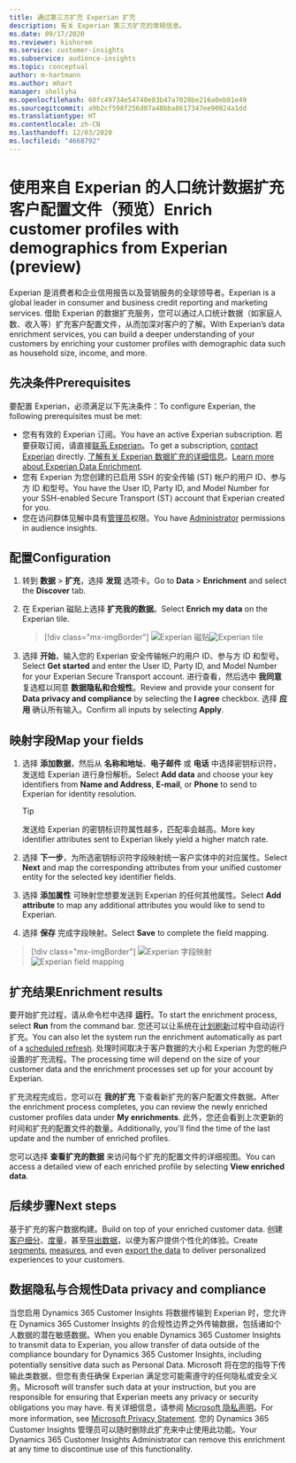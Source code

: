 ```yaml
---
title: 通过第三方扩充 Experian 扩充
description: 有关 Experian 第三方扩充的常规信息。
ms.date: 09/17/2020
ms.reviewer: kishorem
ms.service: customer-insights
ms.subservice: audience-insights
ms.topic: conceptual
author: m-hartmann
ms.author: mhart
manager: shellyha
ms.openlocfilehash: 60fc49734e54740e83b47a7028be216a0eb81e49
ms.sourcegitcommit: a9b2cf598f256d07a48bba8617347ee90024a1dd
ms.translationtype: HT
ms.contentlocale: zh-CN
ms.lasthandoff: 12/03/2020
ms.locfileid: "4668792"
---
```

# <a name="enrich-customer-profiles-with-demographics-from-experian-preview"></a><span data-ttu-id="b121f-103">使用来自 Experian 的人口统计数据扩充客户配置文件（预览）</span><span class="sxs-lookup"><span data-stu-id="b121f-103">Enrich customer profiles with demographics from Experian (preview)</span></span>

<span data-ttu-id="b121f-104">Experian 是消费者和企业信用报告以及营销服务的全球领导者。</span><span class="sxs-lookup"><span data-stu-id="b121f-104">Experian is a global leader in consumer and business credit reporting and marketing services.</span></span> <span data-ttu-id="b121f-105">借助 Experian 的数据扩充服务，您可以通过人口统计数据（如家庭人数、收入等）扩充客户配置文件，从而加深对客户的了解。</span><span class="sxs-lookup"><span data-stu-id="b121f-105">With Experian’s data enrichment services, you can build a deeper understanding of your customers by enriching your customer profiles with demographic data such as household size, income, and more.</span></span>

## <a name="prerequisites"></a><span data-ttu-id="b121f-106">先决条件</span><span class="sxs-lookup"><span data-stu-id="b121f-106">Prerequisites</span></span>

<span data-ttu-id="b121f-107">要配置 Experian，必须满足以下先决条件：</span><span class="sxs-lookup"><span data-stu-id="b121f-107">To configure Experian, the following prerequisites must be met:</span></span>

- <span data-ttu-id="b121f-108">您有有效的 Experian 订阅。</span><span class="sxs-lookup"><span data-stu-id="b121f-108">You have an active Experian subscription.</span></span> <span data-ttu-id="b121f-109">若要获取订阅，请直接[联系 Experian](https://www.experian.com/marketing-services/contact)。</span><span class="sxs-lookup"><span data-stu-id="b121f-109">To get a subscription, [contact Experian](https://www.experian.com/marketing-services/contact) directly.</span></span> <span data-ttu-id="b121f-110">[了解有关 Experian 数据扩充的详细信息](https://www.experian.com/marketing-services/microsoft?cmpid=ems_web_mci_cdppage)。</span><span class="sxs-lookup"><span data-stu-id="b121f-110">[Learn more about Experian Data Enrichment](https://www.experian.com/marketing-services/microsoft?cmpid=ems_web_mci_cdppage).</span></span>
- <span data-ttu-id="b121f-111">您有 Experian 为您创建的已启用 SSH 的安全传输 (ST) 帐户的用户 ID、参与方 ID 和型号。</span><span class="sxs-lookup"><span data-stu-id="b121f-111">You have the User ID, Party ID, and Model Number for your SSH-enabled Secure Transport (ST) account that Experian created for you.</span></span>
- <span data-ttu-id="b121f-112">您在访问群体见解中具有[管理员](permissions.md#administrator)权限。</span><span class="sxs-lookup"><span data-stu-id="b121f-112">You have [Administrator](permissions.md#administrator) permissions in audience insights.</span></span>

## <a name="configuration"></a><span data-ttu-id="b121f-113">配置</span><span class="sxs-lookup"><span data-stu-id="b121f-113">Configuration</span></span>

1. <span data-ttu-id="b121f-114">转到 **数据** > **扩充**，选择 **发现** 选项卡。</span><span class="sxs-lookup"><span data-stu-id="b121f-114">Go to **Data** > **Enrichment** and select the **Discover** tab.</span></span>

1. <span data-ttu-id="b121f-115">在 Experian 磁贴上选择 **扩充我的数据**。</span><span class="sxs-lookup"><span data-stu-id="b121f-115">Select **Enrich my data** on the Experian tile.</span></span>

   > [!div class="mx-imgBorder"]
   > <span data-ttu-id="b121f-116">![Experian 磁贴](media/experian-tile.png "Experian 磁贴")</span><span class="sxs-lookup"><span data-stu-id="b121f-116">![Experian tile](media/experian-tile.png "Experian tile")</span></span>

1. <span data-ttu-id="b121f-117">选择 **开始**，输入您的 Experian 安全传输帐户的用户 ID、参与方 ID 和型号。</span><span class="sxs-lookup"><span data-stu-id="b121f-117">Select **Get started** and enter the User ID, Party ID, and Model Number for your Experian Secure Transport account.</span></span> <span data-ttu-id="b121f-118">进行查看，然后选中 **我同意** 复选框以同意 **数据隐私和合规性**。</span><span class="sxs-lookup"><span data-stu-id="b121f-118">Review and provide your consent for **Data privacy and compliance** by selecting the **I agree** checkbox.</span></span> <span data-ttu-id="b121f-119">选择 **应用** 确认所有输入。</span><span class="sxs-lookup"><span data-stu-id="b121f-119">Confirm all inputs by selecting **Apply**.</span></span>

## <a name="map-your-fields"></a><span data-ttu-id="b121f-120">映射字段</span><span class="sxs-lookup"><span data-stu-id="b121f-120">Map your fields</span></span>

1. <span data-ttu-id="b121f-121">选择 **添加数据**，然后从 **名称和地址**、**电子邮件** 或 **电话** 中选择密钥标识符，发送给 Experian 进行身份解析。</span><span class="sxs-lookup"><span data-stu-id="b121f-121">Select **Add data** and choose your key identifiers from **Name and Address**, **E-mail**, or **Phone** to send to Experian for identity resolution.</span></span>

   > [!TIP]
   > <span data-ttu-id="b121f-122">发送给 Experian 的密钥标识符属性越多，匹配率会越高。</span><span class="sxs-lookup"><span data-stu-id="b121f-122">More key identifier attributes sent to Experian likely yield a higher match rate.</span></span>

1. <span data-ttu-id="b121f-123">选择 **下一步**，为所选密钥标识符字段映射统一客户实体中的对应属性。</span><span class="sxs-lookup"><span data-stu-id="b121f-123">Select **Next** and map the corresponding attributes from your unified customer entity for the selected key identifier fields.</span></span>

1. <span data-ttu-id="b121f-124">选择 **添加属性** 可映射您想要发送到 Experian 的任何其他属性。</span><span class="sxs-lookup"><span data-stu-id="b121f-124">Select **Add attribute** to map any additional attributes you would like to send to Experian.</span></span>

1.  <span data-ttu-id="b121f-125">选择 **保存** 完成字段映射。</span><span class="sxs-lookup"><span data-stu-id="b121f-125">Select **Save** to complete the field mapping.</span></span>

   > [!div class="mx-imgBorder"]
   > <span data-ttu-id="b121f-126">![Experian 字段映射](media/experian-field-mapping.png "Experian 字段映射")</span><span class="sxs-lookup"><span data-stu-id="b121f-126">![Experian field mapping](media/experian-field-mapping.png "Experian field mapping")</span></span>

## <a name="enrichment-results"></a><span data-ttu-id="b121f-127">扩充结果</span><span class="sxs-lookup"><span data-stu-id="b121f-127">Enrichment results</span></span>

<span data-ttu-id="b121f-128">要开始扩充过程，请从命令栏中选择 **运行**。</span><span class="sxs-lookup"><span data-stu-id="b121f-128">To start the enrichment process, select **Run** from the command bar.</span></span> <span data-ttu-id="b121f-129">您还可以让系统在[计划刷新](system.md#schedule-tab)过程中自动运行扩充。</span><span class="sxs-lookup"><span data-stu-id="b121f-129">You can also let the system run the enrichment automatically as part of a [scheduled refresh](system.md#schedule-tab).</span></span> <span data-ttu-id="b121f-130">处理时间取决于客户数据的大小和 Experian 为您的帐户设置的扩充流程。</span><span class="sxs-lookup"><span data-stu-id="b121f-130">The processing time will depend on the size of your customer data and the enrichment processes set up for your account by Experian.</span></span>

<span data-ttu-id="b121f-131">扩充流程完成后，您可以在 **我的扩充** 下查看新扩充的客户配置文件数据。</span><span class="sxs-lookup"><span data-stu-id="b121f-131">After the enrichment process completes, you can review the newly enriched customer profiles data under **My enrichments**.</span></span> <span data-ttu-id="b121f-132">此外，您还会看到上次更新的时间和扩充的配置文件的数量。</span><span class="sxs-lookup"><span data-stu-id="b121f-132">Additionally, you'll find the time of the last update and the number of enriched profiles.</span></span>

<span data-ttu-id="b121f-133">您可以选择 **查看扩充的数据** 来访问每个扩充的配置文件的详细视图。</span><span class="sxs-lookup"><span data-stu-id="b121f-133">You can access a detailed view of each enriched profile by selecting **View enriched data**.</span></span>

## <a name="next-steps"></a><span data-ttu-id="b121f-134">后续步骤</span><span class="sxs-lookup"><span data-stu-id="b121f-134">Next steps</span></span>

<span data-ttu-id="b121f-135">基于扩充的客户数据构建。</span><span class="sxs-lookup"><span data-stu-id="b121f-135">Build on top of your enriched customer data.</span></span> <span data-ttu-id="b121f-136">创建[客户细分](segments.md)、[度量](measures.md)，甚至[导出数据](export-destinations.md)，以便为客户提供个性化的体验。</span><span class="sxs-lookup"><span data-stu-id="b121f-136">Create [segments](segments.md), [measures](measures.md), and even [export the data](export-destinations.md) to deliver personalized experiences to your customers.</span></span>

## <a name="data-privacy-and-compliance"></a><span data-ttu-id="b121f-137">数据隐私与合规性</span><span class="sxs-lookup"><span data-stu-id="b121f-137">Data privacy and compliance</span></span>

<span data-ttu-id="b121f-138">当您启用 Dynamics 365 Customer Insights 将数据传输到 Experian 时，您允许在 Dynamics 365 Customer Insights 的合规性边界之外传输数据，包括诸如个人数据的潜在敏感数据。</span><span class="sxs-lookup"><span data-stu-id="b121f-138">When you enable Dynamics 365 Customer Insights to transmit data to Experian, you allow transfer of data outside of the compliance boundary for Dynamics 365 Customer Insights, including potentially sensitive data such as Personal Data.</span></span> <span data-ttu-id="b121f-139">Microsoft 将在您的指导下传输此类数据，但您有责任确保 Experian 满足您可能需遵守的任何隐私或安全义务。</span><span class="sxs-lookup"><span data-stu-id="b121f-139">Microsoft will transfer such data at your instruction, but you are responsible for ensuring that Experian meets any privacy or security obligations you may have.</span></span> <span data-ttu-id="b121f-140">有关详细信息，请参阅 [Microsoft 隐私声明](https://go.microsoft.com/fwlink/?linkid=396732)。</span><span class="sxs-lookup"><span data-stu-id="b121f-140">For more information, see [Microsoft Privacy Statement](https://go.microsoft.com/fwlink/?linkid=396732).</span></span>
<span data-ttu-id="b121f-141">您的 Dynamics 365 Customer Insights 管理员可以随时删除此扩充来中止使用此功能。</span><span class="sxs-lookup"><span data-stu-id="b121f-141">Your Dynamics 365 Customer Insights Administrator can remove this enrichment at any time to discontinue use of this functionality.</span></span>
